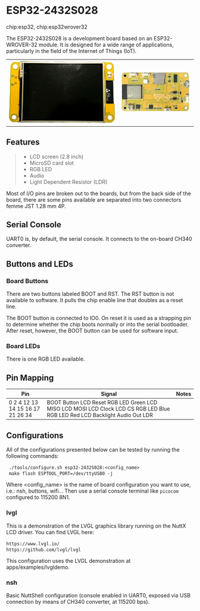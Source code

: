 # ESP32-2432S028

<div class="tags">

chip:esp32, chip:esp32wrover32

</div>

The ESP32-2432S028 is a development board based on an ESP32-WROVER-32
module. It is designed for a wide range of applications, particularly in
the field of the Internet of Things (IoT).

|                                                                  |                                                                |
| ---------------------------------------------------------------- | -------------------------------------------------------------- |
| ![ESP32-2432S028 board layout - front](esp32-2432S028-front.png) | ![ESP32-2432S028 board layout - back](esp32-2432s028-back.png) |

## Features

>   - LCD screen (2.8 inch)
>   - MicroSD card slot
>   - RGB LED
>   - Audio
>   - Light Dependent Resistor (LDR)

Most of I/O pins are broken out to the boards, but from the back side of
the board, there are some pins available are separated into two
connectors femme JST 1.28 mm 4P.

## Serial Console

UART0 is, by default, the serial console. It connects to the on-board
CH340 converter.

## Buttons and LEDs

### Board Buttons

There are two buttons labeled BOOT and RST. The RST button is not
available to software. It pulls the chip enable line that doubles as a
reset line.

The BOOT button is connected to IO0. On reset it is used as a strapping
pin to determine whether the chip boots normally or into the serial
bootloader. After reset, however, the BOOT button can be used for
software input.

### Board LEDs

There is one RGB LED available.

## Pin Mapping

| Pin                              | Signal                                                                                                                      | Notes |
| -------------------------------- | --------------------------------------------------------------------------------------------------------------------------- | ----- |
| 0 2 4 12 13 14 15 16 17 21 26 34 | BOOT Button LCD Reset RGB LED Green LCD MISO LCD MOSI LCD Clock LCD CS RGB LED Blue RGB LED Red LCD Backlight Audio Out LDR |       |

## Configurations

All of the configurations presented below can be tested by running the
following commands:

     ./tools/configure.sh esp32-2432S028:<config_name>
     make flash ESPTOOL_PORT=/dev/ttyUSB0 -j

Where \<config\_name\> is the name of board configuration you want to
use, i.e.: nsh, buttons, wifi... Then use a serial console terminal like
`picocom` configured to 115200 8N1.

### lvgl

This is a demonstration of the LVGL graphics library running on the
NuttX LCD driver. You can find LVGL here:

    https://www.lvgl.io/
    https://github.com/lvgl/lvgl

This configuration uses the LVGL demonstration at
<span class="title-ref">apps/examples/lvgldemo</span>.

### nsh

Basic NuttShell configuration (console enabled in UART0, exposed via USB
connection by means of CH340 converter, at 115200 bps).
